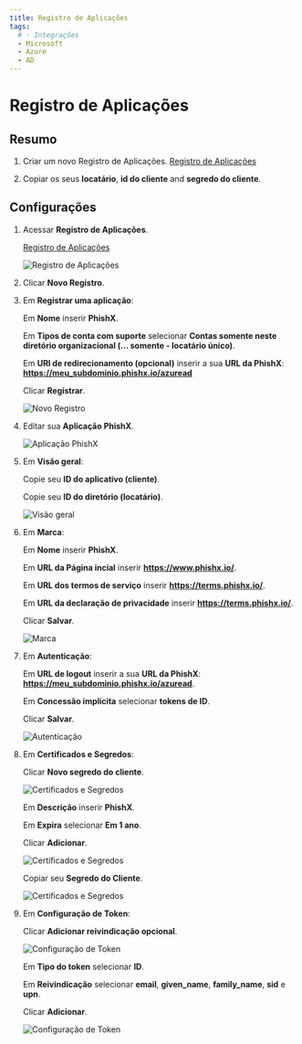 ```yaml
---
title: Registro de Aplicações
tags:
  # - Integrações
  - Microsoft
  - Azure
  - AD
---
```

# Registro de Aplicações

## Resumo

1. Criar um novo Registro de Aplicações. [Registro de Aplicações](https://portal.azure.com/#blade/Microsoft_AAD_IAM/ActiveDirectoryMenuBlade/RegisteredApps)

2. Copiar os seus **locatário**, **id do cliente** and **segredo do cliente**.

## Configurações

1. Acessar **Registro de Aplicações**.

   [Registro de Aplicações](https://portal.azure.com/#blade/Microsoft_AAD_IAM/ActiveDirectoryMenuBlade/RegisteredApps)

   ![Registro de Aplicações](https://cdn.phishx.io/phishx-docs/images/azure_ad_03.webp)

2. Clicar **Novo Registro**.

3. Em **Registrar uma aplicação**:

   Em **Nome** inserir **PhishX**.

   Em **Tipos de conta com suporte** selecionar **Contas somente neste diretório organizacional (... somente - locatário único)**.

   Em **URI de redirecionamento (opcional)** inserir a sua **URL da PhishX**: **https://meu_subdominio.phishx.io/azuread**

   Clicar **Registrar**.

   ![Novo Registro](https://cdn.phishx.io/phishx-docs/images/azure_ad_04.webp)

4. Editar sua **Aplicação PhishX**.

   ![Aplicação PhishX](https://cdn.phishx.io/phishx-docs/images/azure_ad_05.webp)

5. Em **Visão geral**:

   Copie seu **ID do aplicativo (cliente)**.

   Copie seu **ID do diretório (locatário)**.

   ![Visão geral](https://cdn.phishx.io/phishx-docs/images/azure_ad_06.webp)

6. Em **Marca**:

   Em **Nome** inserir **PhishX**.

   Em **URL da Página incial** inserir **https://www.phishx.io/**.

   Em **URL dos termos de serviço** inserir **https://terms.phishx.io/**.

   Em **URL da declaração de privacidade** inserir **https://terms.phishx.io/**.

   Clicar **Salvar**.

   ![Marca](https://cdn.phishx.io/phishx-docs/images/azure_ad_07.webp)

7. Em **Autenticação**:

   Em **URL de logout** inserir a sua **URL da PhishX**: **https://meu_subdominio.phishx.io/azuread**.

   Em **Concessão implícita** selecionar **tokens de ID**.

   Clicar **Salvar**.

   ![Autenticação](https://cdn.phishx.io/phishx-docs/images/azure_ad_08.webp)

8. Em **Certificados e Segredos**:

   Clicar **Novo segredo do cliente**.

   ![Certificados e Segredos](https://cdn.phishx.io/phishx-docs/images/azure_ad_09.webp)

   Em **Descrição** inserir **PhishX**.

   Em **Expira** selecionar **Em 1 ano**.

   Clicar **Adicionar**.

   ![Certificados e Segredos](https://cdn.phishx.io/phishx-docs/images/azure_ad_10.webp)

   Copiar seu **Segredo do Cliente**.

   ![Certificados e Segredos](https://cdn.phishx.io/phishx-docs/images/azure_ad_11.webp)

9. Em **Configuração de Token**:

   Clicar **Adicionar reivindicação opcional**.

   ![Configuração de Token](https://cdn.phishx.io/phishx-docs/images/azure_ad_12.webp)

   Em **Tipo do token** selecionar **ID**.

   Em **Reivindicação** selecionar **email**, **given_name**, **family_name**, **sid** e **upn**.

   Clicar **Adicionar**.

   ![Configuração de Token](https://cdn.phishx.io/phishx-docs/images/azure_ad_13.webp)